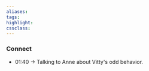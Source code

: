 ```yaml
---
aliases:  
tags:
highlight:  
cssclass:
---
```




### Connect
- 01:40 → Talking to Anne about Vitty's odd behavior.
